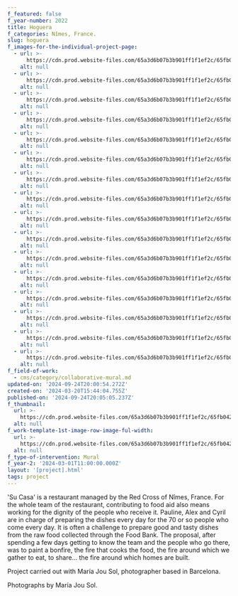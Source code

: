 ```yaml
---
f_featured: false
f_year-number: 2022
title: Hoguera
f_categories: Nîmes, France.
slug: hoguera
f_images-for-the-individual-project-page:
  - url: >-
      https://cdn.prod.website-files.com/65a3d6b07b3b901ff1f1ef2c/65fb042195ec49b2aa08dbe9_Maria%20Jou%20Sol-14.jpg
    alt: null
  - url: >-
      https://cdn.prod.website-files.com/65a3d6b07b3b901ff1f1ef2c/65fb042115b8d34577f04f59_Maria%20Jou%20Sol-15.jpg
    alt: null
  - url: >-
      https://cdn.prod.website-files.com/65a3d6b07b3b901ff1f1ef2c/65fb042095ec49b2aa08d974_Maria%20Jou%20Sol-16.jpg
    alt: null
  - url: >-
      https://cdn.prod.website-files.com/65a3d6b07b3b901ff1f1ef2c/65fb0422cb2f0c7f1ee32d47_Maria%20Jou%20Sol-18.jpg
    alt: null
  - url: >-
      https://cdn.prod.website-files.com/65a3d6b07b3b901ff1f1ef2c/65fb041fc7a8963b0b82f777_Maria%20Jou%20Sol-19.jpg
    alt: null
  - url: >-
      https://cdn.prod.website-files.com/65a3d6b07b3b901ff1f1ef2c/65fb0420ae08a7e9abefee8d_Maria%20Jou%20Sol-20.jpg
    alt: null
  - url: >-
      https://cdn.prod.website-files.com/65a3d6b07b3b901ff1f1ef2c/65fb043aec44414583739b08_Maria%20Jou%20Sol-25.jpg
    alt: null
  - url: >-
      https://cdn.prod.website-files.com/65a3d6b07b3b901ff1f1ef2c/65fb042154dc13e628b675df_Maria%20Jou%20Sol-27.jpg
    alt: null
  - url: >-
      https://cdn.prod.website-files.com/65a3d6b07b3b901ff1f1ef2c/65fb041cb35c228bd183b1ea_Maria%20Jou%20Sol-29.jpg
    alt: null
  - url: >-
      https://cdn.prod.website-files.com/65a3d6b07b3b901ff1f1ef2c/65fb04201e18f42e0bf09be4_Maria%20Jou%20Sol-36.jpg
    alt: null
  - url: >-
      https://cdn.prod.website-files.com/65a3d6b07b3b901ff1f1ef2c/65fb041bf28242a1f10f9551_Maria%20Jou%20Sol-43.jpg
    alt: null
  - url: >-
      https://cdn.prod.website-files.com/65a3d6b07b3b901ff1f1ef2c/65fb041b9a34bf75db406810_Maria%20Jou%20Sol-49.jpg
    alt: null
  - url: >-
      https://cdn.prod.website-files.com/65a3d6b07b3b901ff1f1ef2c/65fb041c9a78808f106167b6_Maria%20Jou%20Sol-58.jpg
    alt: null
  - url: >-
      https://cdn.prod.website-files.com/65a3d6b07b3b901ff1f1ef2c/65fb041c8b1bc4e21a028167_Maria%20Jou%20Sol-67.jpg
    alt: null
  - url: >-
      https://cdn.prod.website-files.com/65a3d6b07b3b901ff1f1ef2c/65fb041cec44414583739ae2_Maria%20Jou%20Sol-72.jpg
    alt: null
  - url: >-
      https://cdn.prod.website-files.com/65a3d6b07b3b901ff1f1ef2c/65fb041cb1ccdb22f72797e0_Maria%20Jou%20Sol-76.jpg
    alt: null
f_field-of-work:
  - cms/category/collaborative-mural.md
updated-on: '2024-09-24T20:00:54.272Z'
created-on: '2024-03-20T15:44:04.755Z'
published-on: '2024-09-24T20:05:05.237Z'
f_thumbnail:
  url: >-
    https://cdn.prod.website-files.com/65a3d6b07b3b901ff1f1ef2c/65fb042115b8d34577f04f59_Maria%20Jou%20Sol-15.jpg
  alt: null
f_work-template-1st-image-row-image-ful-width:
  url: >-
    https://cdn.prod.website-files.com/65a3d6b07b3b901ff1f1ef2c/65fb042392d8e66303680313_Maria%20Jou%20Sol-8.jpg
  alt: null
f_type-of-intervention: Mural
f_year-2: '2024-03-01T11:00:00.000Z'
layout: '[project].html'
tags: project
---
```


'Su Casa' is a restaurant managed by the Red Cross of Nîmes, France. For the whole team of the restaurant, contributing to food aid also means working for the dignity of the people who receive it. Pauline, Alex and Cyril are in charge of preparing the dishes every day for the 70 or so people who come every day. It is often a challenge to prepare good and tasty dishes from the raw food collected through the Food Bank. The proposal, after spending a few days getting to know the team and the people who go there, was to paint a bonfire, the fire that cooks the food, the fire around which we gather to eat, to share... the fire around which homes are built.

Project carried out with María Jou Sol, photographer based in Barcelona.

Photographs by María Jou Sol.
